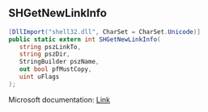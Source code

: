 ## SHGetNewLinkInfo

```csharp
[DllImport("shell32.dll", CharSet = CharSet.Unicode)]
public static extern int SHGetNewLinkInfo(
   string pszLinkTo,
   string pszDir,
   StringBuilder pszName,
   out bool pfMustCopy,
   uint uFlags
);
```

Microsoft documentation: [Link](https://learn.microsoft.com/en-us/windows/win32/api/shellapi/nf-shellapi-shgetnewlinkinfoa)
